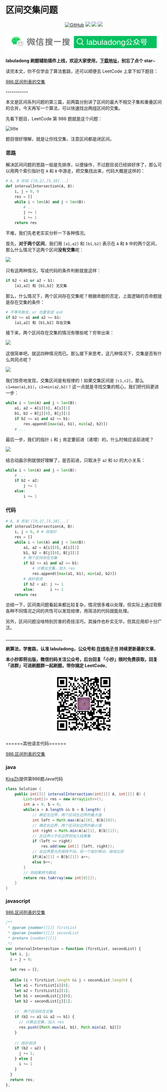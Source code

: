 # 区间交集问题


<p align='center'>
<a href="https://github.com/labuladong/fucking-algorithm" target="view_window"><img alt="GitHub" src="https://img.shields.io/github/stars/labuladong/fucking-algorithm?label=Stars&style=flat-square&logo=GitHub"></a>
<a href="https://www.zhihu.com/people/labuladong"><img src="https://img.shields.io/badge/%E7%9F%A5%E4%B9%8E-@labuladong-000000.svg?style=flat-square&logo=Zhihu"></a>
<a href="https://i.loli.net/2020/10/10/MhRTyUKfXZOlQYN.jpg"><img src="https://img.shields.io/badge/公众号-@labuladong-000000.svg?style=flat-square&logo=WeChat"></a>
<a href="https://space.bilibili.com/14089380"><img src="https://img.shields.io/badge/B站-@labuladong-000000.svg?style=flat-square&logo=Bilibili"></a>
</p>

![](../pictures/souyisou.png)

**labuladong 刷题辅助插件上线，欢迎大家使用，[下载地址](https://github.com/labuladong/fucking-algorithm/releases)，别忘了点个 star**~

读完本文，你不仅学会了算法套路，还可以顺便去 LeetCode 上拿下如下题目：

[986.区间列表的交集](https://leetcode-cn.com/problems/interval-list-intersections)

**-----------**

本文是区间系列问题的第三篇，前两篇分别讲了区间的最大不相交子集和重叠区间的合并，今天再写一个算法，可以快速找出两组区间的交集。

先看下题目，LeetCode 第 986 题就是这个问题：

![title](../pictures/intersection/title.png)

题目很好理解，就是让你找交集，注意区间都是闭区间。

### 思路

解决区间问题的思路一般是先排序，以便操作，不过题目说已经排好序了，那么可以用两个索引指针在 `A` 和 `B` 中游走，把交集找出来，代码大概是这样的：

```python
# A, B 形如 [[0,2],[5,10]...]
def intervalIntersection(A, B):
    i, j = 0, 0
    res = []
    while i < len(A) and j < len(B):
        # ...
        j += 1
        i += 1
    return res
```

不难，我们先老老实实分析一下各种情况。

首先，**对于两个区间**，我们用 `[a1,a2]` 和 `[b1,b2]` 表示在 `A` 和 `B` 中的两个区间，那么什么情况下这两个区间**没有交集**呢：

![](../pictures/intersection/1.jpg)

只有这两种情况，写成代码的条件判断就是这样：

```python
if b2 < a1 or a2 < b1:
    [a1,a2] 和 [b1,b2] 无交集
```

那么，什么情况下，两个区间存在交集呢？根据命题的否定，上面逻辑的否命题就是存在交集的条件：

```python
# 不等号取反，or 也要变成 and
if b2 >= a1 and a2 >= b1:
    [a1,a2] 和 [b1,b2] 存在交集
```

接下来，两个区间存在交集的情况有哪些呢？穷举出来：

![](../pictures/intersection/2.jpg)

这很简单吧，就这四种情况而已。那么接下来思考，这几种情况下，交集是否有什么共同点呢？

![](../pictures/intersection/3.jpg)

我们惊奇地发现，交集区间是有规律的！如果交集区间是 `[c1,c2]`，那么 `c1=max(a1,b1)`，`c2=min(a2,b2)`！这一点就是寻找交集的核心，我们把代码更进一步：

```python
while i < len(A) and j < len(B):
    a1, a2 = A[i][0], A[i][1]
    b1, b2 = B[j][0], B[j][1]
    if b2 >= a1 and a2 >= b1:
        res.append([max(a1, b1), min(a2, b2)])
    # ...
```

最后一步，我们的指针 `i` 和 `j` 肯定要前进（递增）的，什么时候应该前进呢？

![](../pictures/intersection/4.gif)

结合动画示例就很好理解了，是否前进，只取决于 `a2` 和 `b2` 的大小关系：

```python
while i < len(A) and j < len(B):
    # ...
    if b2 < a2:
        j += 1
    else:
        i += 1
```

### 代码

```python
# A, B 形如 [[0,2],[5,10]...]
def intervalIntersection(A, B):
    i, j = 0, 0 # 双指针
    res = []
    while i < len(A) and j < len(B):
        a1, a2 = A[i][0], A[i][1]
        b1, b2 = B[j][0], B[j][1]
        # 两个区间存在交集
        if b2 >= a1 and a2 >= b1:
            # 计算出交集，加入 res
            res.append([max(a1, b1), min(a2, b2)])
        # 指针前进
        if b2 < a2: j += 1
        else:       i += 1
    return res
```

总结一下，区间类问题看起来都比较复杂，情况很多难以处理，但实际上通过观察各种不同情况之间的共性可以发现规律，用简洁的代码就能处理。

另外，区间问题没啥特别厉害的奇技淫巧，其操作也朴实无华，但其应用却十分广泛。

**＿＿＿＿＿＿＿＿＿＿＿＿＿**

**刷算法，学套路，认准 labuladong，公众号和 [在线电子书](https://labuladong.gitee.io/algo/) 持续更新最新文章**。

**本小抄即将出版，微信扫码关注公众号，后台回复「小抄」限时免费获取，回复「进群」可进刷题群一起刷题，带你搞定 LeetCode**。

<p align='center'>
<img src="../pictures/qrcode.jpg" width=200 >
</p>
======其他语言代码======

[986.区间列表的交集](https://leetcode-cn.com/problems/interval-list-intersections)



### java

[KiraZh](https://github.com/KiraZh)提供第986题Java代码

```java
class Solution {
    public int[][] intervalIntersection(int[][] A, int[][] B) {
        List<int[]> res = new ArrayList<>();
        int a = 0, b = 0;
        while(a < A.length && b < B.length) {
            // 确定左边界，两个区间左边界的最大值
            int left = Math.max(A[a][0], B[b][0]);
            // 确定右边界，两个区间右边界的最小值
            int right = Math.min(A[a][1], B[b][1]);
            // 左边界小于右边界则加入结果集
            if (left <= right) 
                res.add(new int[] {left, right});
            // 右边界更大的保持不动，另一个指针移动，继续比较
            if(A[a][1] < B[b][1]) a++;
            else b++;
        }
        // 将结果转为数组
        return res.toArray(new int[0][]);
    }
}
```



### javascript

[986.区间列表的交集](https://leetcode-cn.com/problems/interval-list-intersections)

```js
/**
 * @param {number[][]} firstList
 * @param {number[][]} secondList
 * @return {number[][]}
 */
var intervalIntersection = function (firstList, secondList) {
  let i, j;
  i = j = 0;

  let res = [];

  while (i < firstList.length && j < secondList.length) {
    let a1 = firstList[i][0];
    let a2 = firstList[i][1];
    let b1 = secondList[j][0];
    let b2 = secondList[j][1];

    //  两个区间存在交集
    if (b2 >= a1 && a2 >= b1) {
      // 计算出交集，加入 res
      res.push([Math.max(a1, b1), Math.min(a2, b2)])
    }

    // 指针前进
    if (b2 < a2) {
      j += 1;
    } else {
      i += 1
    }
  }
  return res;
};
```


